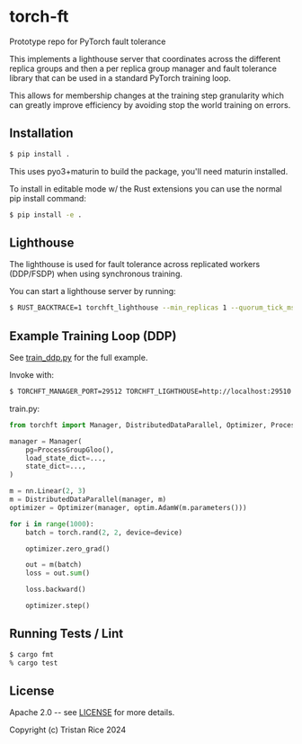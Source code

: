 # torch-ft
Prototype repo for PyTorch fault tolerance

This implements a lighthouse server that coordinates across the different
replica groups and then a per replica group manager and fault tolerance library
that can be used in a standard PyTorch training loop.

This allows for membership changes at the training step granularity which can
greatly improve efficiency by avoiding stop the world training on errors.

## Installation

```sh
$ pip install .
```

This uses pyo3+maturin to build the package, you'll need maturin installed.

To install in editable mode w/ the Rust extensions you can use the normal pip install command:

```sh
$ pip install -e .
```

## Lighthouse

The lighthouse is used for fault tolerance across replicated workers (DDP/FSDP)
when using synchronous training.

You can start a lighthouse server by running:

```sh
$ RUST_BACKTRACE=1 torchft_lighthouse --min_replicas 1 --quorum_tick_ms 100 --join_timeout_ms 1000
```

## Example Training Loop (DDP)

See [train_ddp.py](./train_ddp.py) for the full example.

Invoke with:

```sh
$ TORCHFT_MANAGER_PORT=29512 TORCHFT_LIGHTHOUSE=http://localhost:29510 torchrun --master_port 29501 --nnodes 1 --nproc_per_node 1 train.py
```

train.py:

```py
from torchft import Manager, DistributedDataParallel, Optimizer, ProcessGroupGloo

manager = Manager(
    pg=ProcessGroupGloo(), 
    load_state_dict=...,
    state_dict=...,
)

m = nn.Linear(2, 3)
m = DistributedDataParallel(manager, m)
optimizer = Optimizer(manager, optim.AdamW(m.parameters()))

for i in range(1000):
    batch = torch.rand(2, 2, device=device)

    optimizer.zero_grad()

    out = m(batch)
    loss = out.sum()

    loss.backward()

    optimizer.step()
```

## Running Tests / Lint

```sh
$ cargo fmt
% cargo test
```

## License

Apache 2.0 -- see [LICENSE](./LICENSE) for more details.

Copyright (c) Tristan Rice 2024

